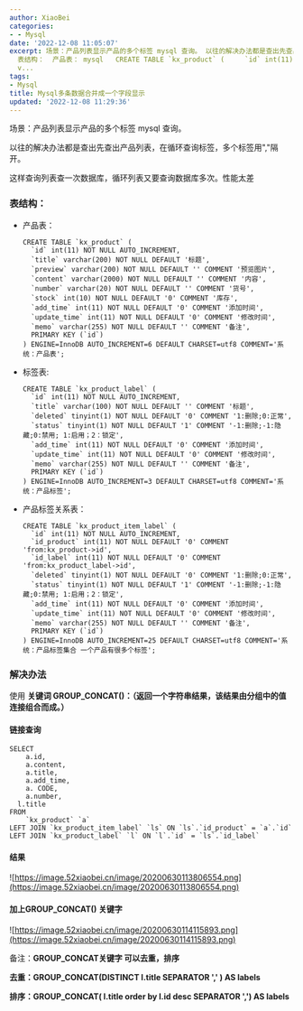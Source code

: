 ```yaml
---
author: XiaoBei
categories:
- - Mysql
date: '2022-12-08 11:05:07'
excerpt: 场景：产品列表显示产品的多个标签 mysql 查询。 以往的解决办法都是查出先查出产品列表，在循环查询标签，多个标签用","隔开。 这样查询列表查一次数据库，循环列表又要查询数据库多次。性能太差
  表结构：  产品表： mysql   CREATE TABLE `kx_product` (     `id` int(11) NOT NULL AUTO_INCREMENT,     `title`
  v...
tags:
- Mysql
title: Mysql多条数据合并成一个字段显示
updated: '2022-12-08 11:29:36'
---
```

场景：产品列表显示产品的多个标签 mysql 查询。

以往的解决办法都是查出先查出产品列表，在循环查询标签，多个标签用","隔开。

这样查询列表查一次数据库，循环列表又要查询数据库多次。性能太差

### 表结构：

- 产品表：

  ```mysql
  CREATE TABLE `kx_product` (
    `id` int(11) NOT NULL AUTO_INCREMENT,
    `title` varchar(200) NOT NULL DEFAULT '标题',
    `preview` varchar(200) NOT NULL DEFAULT '' COMMENT '预览图片',
    `content` varchar(2000) NOT NULL DEFAULT '' COMMENT '内容',
    `number` varchar(20) NOT NULL DEFAULT '' COMMENT '货号',
    `stock` int(10) NOT NULL DEFAULT '0' COMMENT '库存',
    `add_time` int(11) NOT NULL DEFAULT '0' COMMENT '添加时间',
    `update_time` int(11) NOT NULL DEFAULT '0' COMMENT '修改时间',
    `memo` varchar(255) NOT NULL DEFAULT '' COMMENT '备注',
    PRIMARY KEY (`id`)
  ) ENGINE=InnoDB AUTO_INCREMENT=6 DEFAULT CHARSET=utf8 COMMENT='系统：产品表';
  ```
- 标签表:

  ```mysql
  CREATE TABLE `kx_product_label` (
    `id` int(11) NOT NULL AUTO_INCREMENT,
    `title` varchar(100) NOT NULL DEFAULT '' COMMENT '标题',
    `deleted` tinyint(1) NOT NULL DEFAULT '0' COMMENT '1:删除;0:正常',
    `status` tinyint(1) NOT NULL DEFAULT '1' COMMENT '-1:删除;-1:隐藏;0:禁用; 1:启用；2：锁定',
    `add_time` int(11) NOT NULL DEFAULT '0' COMMENT '添加时间',
    `update_time` int(11) NOT NULL DEFAULT '0' COMMENT '修改时间',
    `memo` varchar(255) NOT NULL DEFAULT '' COMMENT '备注',
    PRIMARY KEY (`id`)
  ) ENGINE=InnoDB AUTO_INCREMENT=3 DEFAULT CHARSET=utf8 COMMENT='系统：产品标签';
  ```
- 产品标签关系表：

  ```mysql
  CREATE TABLE `kx_product_item_label` (
    `id` int(11) NOT NULL AUTO_INCREMENT,
    `id_product` int(11) NOT NULL DEFAULT '0' COMMENT 'from:kx_product->id',
    `id_label` int(11) NOT NULL DEFAULT '0' COMMENT 'from:kx_product_label->id',
    `deleted` tinyint(1) NOT NULL DEFAULT '0' COMMENT '1:删除;0:正常',
    `status` tinyint(1) NOT NULL DEFAULT '1' COMMENT '-1:删除;-1:隐藏;0:禁用; 1:启用；2：锁定',
    `add_time` int(11) NOT NULL DEFAULT '0' COMMENT '添加时间',
    `update_time` int(11) NOT NULL DEFAULT '0' COMMENT '修改时间',
    `memo` varchar(255) NOT NULL DEFAULT '' COMMENT '备注',
    PRIMARY KEY (`id`)
  ) ENGINE=InnoDB AUTO_INCREMENT=25 DEFAULT CHARSET=utf8 COMMENT='系统：产品标签集合 一个产品有很多个标签';
  ```

### 解决办法

使用 **关键词 GROUP_CONCAT()：（返回一个字符串结果，该结果由分组中的值连接组合而成。）**

#### 链接查询

```mysql
SELECT
    a.id,
    a.content,
    a.title,
    a.add_time,
    a. CODE,
    a.number,
  l.title
FROM
    `kx_product` `a`
LEFT JOIN `kx_product_item_label` `ls` ON `ls`.`id_product` = `a`.`id`
LEFT JOIN `kx_product_label` `l` ON `l`.`id` = `ls`.`id_label`
```

#### 结果

![https://image.52xiaobei.cn/image/20200630113806554.png](https://image.52xiaobei.cn/image/20200630113806554.png)

#### 加上**GROUP_CONCAT() 关键字**

![https://image.52xiaobei.cn/image/20200630114115893.png](https://image.52xiaobei.cn/image/20200630114115893.png)

备注：**GROUP_CONCAT关键字 可以去重，排序**

**去重：GROUP_CONCAT(DISTINCT l.title SEPARATOR ',' ) AS labels**

**排序：GROUP_CONCAT( l.title order by l.id desc SEPARATOR ',') AS labels**
